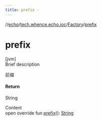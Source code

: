 ```yaml
---
title: prefix -
---
```

//[echo](../../index.md)/[tech.whence.echo.ioc](../index.md)/[Factory](index.md)/[prefix](prefix.md)



# prefix  
[jvm]  
Brief description  


前缀



#### Return  


String

  
Content  
open override fun [prefix](prefix.md)(): [String](https://kotlinlang.org/api/latest/jvm/stdlib/kotlin/-string/index.html)  



